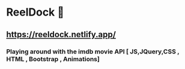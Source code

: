 # ReelDock 🎥

## https://reeldock.netlify.app/

### Playing around with the imdb movie API [ JS,JQuery,CSS , HTML , Bootstrap , Animations]
